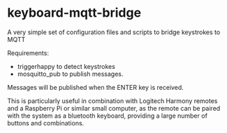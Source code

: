 # keyboard-mqtt-bridge
A very simple set of configuration files and scripts to bridge keystrokes to MQTT

Requirements:
- triggerhappy to detect keystrokes
- mosquitto_pub to publish messages.

Messages will be published when the ENTER key is received.

This is particularly useful in combination with Logitech Harmony remotes and a Raspberry Pi or similar small computer, as the remote can be paired with the system as a bluetooth keyboard, providing a large number of buttons and combinations.